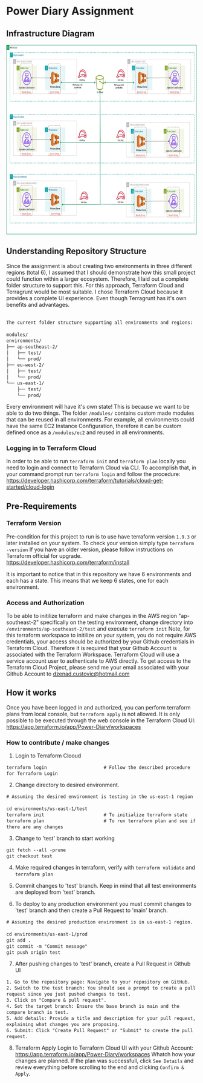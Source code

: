 # Power Diary Assignment

## Infrastructure Diagram

<img src="images/pda-infrastructure.jpg" alt="Alt text" height="500">

## Understanding Repository Structure

Since the assignment is about creating two environments in three different regions (total 6), I assumed that I should demonstrate how this small project could function within a larger ecosystem. Therefore, I laid out a complete folder structure to support this. For this approach, Terraform Cloud and Terragrunt would be most suitable. I chose Terraform Cloud because it provides a complete UI experience. Even though Terragrunt has it's own benefits and advantages.

```

The current folder structure supporting all environments and regions:

modules/
environments/
├── ap-southeast-2/
│   ├── test/
│   └── prod/
├── eu-west-2/
│   ├── test/
│   └── prod/
└── us-east-1/
    ├── test/
    └── prod/
```

Every environment will have it's own state! This is because we want to be able to do two things.
The folder `/modules/` contains custom made modules that can be reused in all environments. For example, all environments could have the same EC2 Instance Configuration, therefore it can be custom defined once as a `/modules/ec2` and reused in all environments.

### Logging in to Terraform Cloud

In order to be able to run `terraform init` and `terraform plan` locally you need to login and connect to Terraform Cloud via CLI.
To accomplish that, in your command prompt run `terraform login` and follow the procedure: https://developer.hashicorp.com/terraform/tutorials/cloud-get-started/cloud-login

## Pre-Requirements

### Terraform Version

Pre-condition for this project to run is to use have terraform version `1.9.3` or later installed on your system.
To check your version simply type `terraform -version`
If you have an older version, please follow instructions on Terraform official for upgrade.
https://developer.hashicorp.com/terraform/install

It is important to notice that in this repository we have 6 environments and each has a state. This means that we keep 6 states, one for each environment.

### Access and Authorization

To be able to initilize terraform and make changes in the AWS region "ap-southeast-2" specifically on the testing environment, change directory into `/environments/ap-southeast-2/test` and execute `terraform init`
Note, for this terraform workspace to initilize on your system, you do not require AWS credentials, your access should be authorized by your Github credentials in Terraform Cloud.
Therefore it is required that your Github Account is associated with the Terraform Workspace. Terraform Cloud will use a service account user to authenticate to AWS directly.
To get access to the Terraform Cloud Project, please send me your email associated with your Github Account to dzenad.custovic@hotmail.com

## How it works

Once you have been logged in and authorized, you can perform terraform plans from local console, but `terraform apply` is not allowed. It is only possible to be executed through the web console in the Terraform Cloud UI: https://app.terraform.io/app/Power-Diary/workspaces

### How to contribute / make changes

1. Login to Terraform Clooud

```
terraform login                     # Follow the described procedure for Terraform Login
```

2. Change directory to desired environment.

```
# Assuming the desired environment is testing in the us-east-1 region

cd environments/us-east-1/test
terraform init                      # To initialize terraform state
terraform plan                      # To run terraform plan and see if there are any changes
```

3. Change to 'test' branch to start working

```
git fetch --all -prune
git checkout test
```

4. Make required changes in terraform, verify with `terraform validate` and `terraform plan`

5. Commit changes to 'test' branch. Keep in mind that all test environments are deployed from 'test' branch.

6. To deploy to any production environment you must commit changes to 'test' branch and then create a Pull Request to 'main' branch.

```
# Assuming the desired production environment is in us-east-1 region.

cd environments/us-east-1/prod
git add .
git commit -m "Commit message"
git push origin test

```

7. After pushing changes to 'test' branch, create a Pull Request in Github UI

```
1. Go to the repository page: Navigate to your repository on GitHub.
2. Switch to the test branch: You should see a prompt to create a pull request since you just pushed changes to test.
3. Click on "Compare & pull request".
4. Set the target branch: Ensure the base branch is main and the compare branch is test.
5. Add details: Provide a title and description for your pull request, explaining what changes you are proposing.
6. Submit: Click "Create Pull Request" or "Submit" to create the pull request.
```

8. Terraform Apply
   Login to Terraform Cloud UI with your Github Account: https://app.terraform.io/app/Power-Diary/workspaces
   Whatch how your changes are planned. If the plan was successfull, click `See Details` and review everything before scrolling to the end and clicking `Confirm & Apply`.
